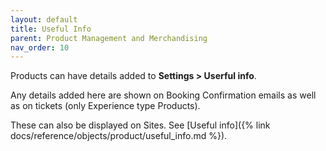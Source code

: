 ```yaml
---
layout: default
title: Useful Info
parent: Product Management and Merchandising
nav_order: 10
---
```

Products can have details added to **Settings > Userful info**.

Any details added here are shown on Booking Confirmation emails as well as on tickets (only Experience type Products).

These can also be displayed on Sites. See [Useful info]({% link docs/reference/objects/product/useful_info.md %}).
